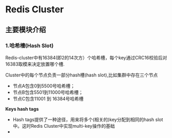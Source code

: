 # Redis Cluster


## 主要模块介绍

### 1.哈希槽(Hash Slot)
Redis-cluster中有16384(即2的14次方）个哈希槽，每个key通过CRC16校验后对16383取模来决定放置哪个槽.

Cluster中的每个节点负责一部分hash槽(hash slot),比如集群中存在三个节点
* 节点A包含0到5500号哈希槽；
* 节点B包含5501到11000号哈希槽；
* 节点C包含11001 到 16384号哈希槽

**Keys hash tags**
* Hash tags提供了一种途径，用来将多个(相关的)key分配到相同的hash slot中。这时Redis Cluster中实现multi-key操作的基础
* 
